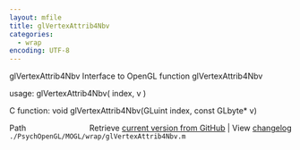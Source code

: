 ```yaml
---
layout: mfile
title: glVertexAttrib4Nbv
categories:
  - wrap
encoding: UTF-8
---
```


glVertexAttrib4Nbv  Interface to OpenGL function glVertexAttrib4Nbv

usage:  glVertexAttrib4Nbv\( index, v \)

C function:  void glVertexAttrib4Nbv\(GLuint index, const GLbyte\* v\)


<div class="code_header" style="text-align:right;">
  <span style="float:left;">Path&nbsp;&nbsp;</span> <span class="counter">Retrieve <a href=
  "https://raw.github.com/Psychtoolbox-3/Psychtoolbox-3/beta/./PsychOpenGL/MOGL/wrap/glVertexAttrib4Nbv.m">current version from GitHub</a> | View <a href=
  "https://github.com/Psychtoolbox-3/Psychtoolbox-3/commits/beta/./PsychOpenGL/MOGL/wrap/glVertexAttrib4Nbv.m">changelog</a></span>
</div>
<div class="code">
  <code>./PsychOpenGL/MOGL/wrap/glVertexAttrib4Nbv.m</code>
</div>
